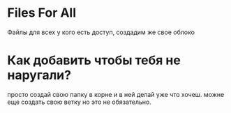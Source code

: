# Files For All
 Файлы для всех у кого есть доступ, создадим же свое облоко

# Как добавить чтобы тебя не наругали?
 просто создай свою папку в корне и в ней делай уже что хочеш.
 можне еще создать свою ветку но это не обязательно.
